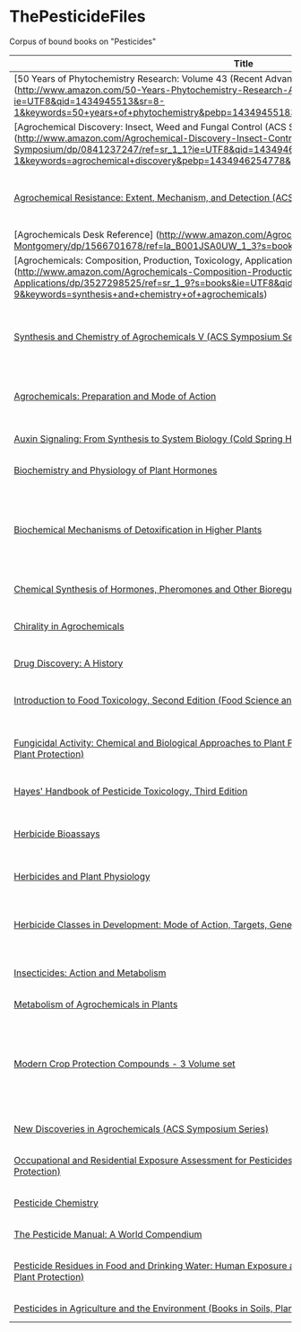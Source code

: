 # ThePesticideFiles
Corpus of bound books on "Pesticides"

Title | Author(s) |Details
------|-----------|-------
[50 Years of Phytochemistry Research: Volume 43 (Recent Advances in Phytochemistry)] (http://www.amazon.com/50-Years-Phytochemistry-Research-Advances/dp/3319005804/ref=sr_1_1?ie=UTF8&qid=1434945513&sr=8-1&keywords=50+years+of+phytochemistry&pebp=1434945518367&perid=1GN5P34X0WZ6TKNMH6QM) | David Gang | Index
[Agrochemical Discovery: Insect, Weed and Fungal Control (ACS Symposium Series)] (http://www.amazon.com/Agrochemical-Discovery-Insect-Control-Symposium/dp/0841237247/ref=sr_1_1?ie=UTF8&qid=1434946242&sr=8-1&keywords=agrochemical+discovery&pebp=1434946254778&perid=0CAB99BNKB0WJ6W7TGVT) |  Don R. Baker, Norihari Ken Umetsu | Industry review
[Agrochemical Resistance: Extent, Mechanism, and Detection (ACS Symposium Series)](http://www.amazon.com/Agrochemical-Resistance-Mechanism-Detection-Symposium/dp/0841237239/ref=sr_1_1?ie=UTF8&qid=1434946489&sr=8-1&keywords=agrochemical+resistance&pebp=1434946575532&perid=1J8NFNJRADCVTG2WGGB9) | J. Marshall Clark (Editor), Isamu Yamaguchi | Review of molecular basis of resistance to agrochemicals
[Agrochemicals Desk Reference] (http://www.amazon.com/Agrochemicals-Desk-Reference-John-Montgomery/dp/1566701678/ref=la_B001JSA0UW_1_3?s=books&ie=UTF8&qid=1434946792&sr=1-3) | John H. Montgomery | Index of agrochemicals
[Agrochemicals: Composition, Production, Toxicology, Applications] (http://www.amazon.com/Agrochemicals-Composition-Production-Toxicology-Applications/dp/3527298525/ref=sr_1_9?s=books&ie=UTF8&qid=1434947357&sr=1-9&keywords=synthesis+and+chemistry+of+agrochemicals) |  Franz Müller | Index of agrochemicals
[Synthesis and Chemistry of Agrochemicals V (ACS Symposium Series) (v. 5)](http://www.amazon.com/Synthesis-Chemistry-Agrochemicals-ACS-Symposium/dp/0841235465/ref=sr_1_7?ie=UTF8&qid=1434946996&sr=8-7&keywords=synthesis+and+chemistry+of+agrochemicals+baker) | Don R. Baker, Joseph G. Feynes, Gregory S. Basarab, David A. Hunt | Review of synthesis of agrochemicals
[Agrochemicals: Preparation and Mode of Action](http://www.amazon.com/Agrochemicals-Preparation-R-J-Cremlyn/dp/0471929557/ref=sr_1_fkmr1_2?ie=UTF8&qid=1434947140&sr=8-2-fkmr1&keywords=agrochemicals+preparation+and+mechanism+of+action&pebp=1434947186053&perid=1AJ02WM9VKZES89JC8PK) |  R. J. W. Cremlyn | Review of mechanism of action of agrochemicals
[Auxin Signaling: From Synthesis to System Biology (Cold Spring Harbor Perspectives in Biology)](http://www.amazon.com/Auxin-Signaling-Synthesis-Biology-Perspectives/dp/0879698985/ref=sr_1_fkmr2_1?s=books&ie=UTF8&qid=1434947665&sr=8-1-fkmr2&keywords=auxin+signalling+synthesis) |  Mark Estelle, Dolf Weijers, Karin Ljung | Review about auxin in relation to plant biology
[Biochemistry and Physiology of Plant Hormones](http://www.amazon.com/Biochemistry-Physiology-Plant-Hormones-Thomas/dp/0387969845/ref=sr_1_1?ie=UTF8&qid=1434947770&sr=8-1&keywords=biochemistry+and+physiology+of+plant+hormones&pebp=1434947776502&perid=0SYA9RJZNABGJVDM555M) | Thomas C. Moore | Review
[Biochemical Mechanisms of Detoxification in Higher Plants](http://www.amazon.com/Biochemical-Mechanisms-Detoxification-Higher-Plants/dp/3540289968/ref=tmm_hrd_swatch_0?_encoding=UTF8&sr=8-1&qid=1434947855) | George Kvesitadze, Gia Khatisashvili, Tinatin Sadunishvili, Jeremy J. Ramsden | Review of detoxification methods of higher plants
[Chemical Synthesis of Hormones, Pheromones and Other Bioregulators](http://www.amazon.com/Chemical-Synthesis-Hormones-Pheromones-Bioregulators/dp/0470697237/ref=sr_1_1?ie=UTF8&qid=1434948027&sr=8-1&keywords=chemical+synthesis+of+hormones+and+pheromones) | Kenji Mori | Synthesis review
[Chirality in Agrochemicals](http://www.amazon.com/Chirality-Agrochemicals-Norio-Kurihara/dp/0471981214/ref=sr_1_1?ie=UTF8&qid=1434948101&sr=8-1&keywords=chirality+in+agrochemicals&pebp=1434948102840&perid=06A376B30948G3AYG180) |  Norio Kurihara, Junshi Miyamoto | Review about chiral agrochemicals
[Drug Discovery: A History](http://www.amazon.com/Drug-Discovery-History-Walter-Sneader/dp/0471899801/ref=sr_1_1?ie=UTF8&qid=1434948190&sr=8-1&keywords=Drug+discovery+a+history&pebp=1434948194886&perid=03H46WCPWBSMQDT3V7E7) | Walter Sneader | History of Drug Discovery
[Introduction to Food Toxicology, Second Edition (Food Science and Technology)](http://www.amazon.com/Introduction-Toxicology-Second-Science-Technology/dp/0123742862/ref=sr_1_1?ie=UTF8&qid=1434948257&sr=8-1&keywords=food+toxicology&pebp=1434948263221&perid=09W6668B2V4ARDJC3C9Z) | Takayuki Shibamoto, Leonard F. Bjeldanes | Review of small molecule toxins in food
[Fungicidal Activity: Chemical and Biological Approaches to Plant Protection (Wiley Series in Agrochemicals & Plant Protection)](http://www.amazon.com/Fungicidal-Activity-Biological-Approaches-Agrochemicals/dp/0471968064/ref=sr_1_4?ie=UTF8&qid=1434948419&sr=8-4&keywords=fungicidal+activity&pebp=1434948426335&perid=1REJXWF8B68Y2BWGK0WP) | David Hutson, Junshi Miyamoto | Review of fungicides used in agriculture
[Hayes' Handbook of Pesticide Toxicology, Third Edition](http://www.amazon.com/Hayes-Handbook-Pesticide-Toxicology-Third/dp/0123743672/ref=sr_1_1?ie=UTF8&qid=1434948489&sr=8-1&keywords=handbook+of+pesticide+toxicology&pebp=1434948492467&perid=1GMBFM5HC6Y9KV5CQB2K) | Robert Krieger | Comprehensive toxicology review
[Herbicide Bioassays](http://www.amazon.com/Herbicide-Bioassays-Jens-Carl-Streibig/dp/0849366038/ref=sr_1_1?ie=UTF8&qid=1434948556&sr=8-1&keywords=herbicide+bioassays&pebp=1434948591636&perid=1Q9Z0QDP5AGBC3S4M4CC) |  Jens Carl Streibig, Per Kudsk | Manual on theory of herbicide bioassays
[Herbicides and Plant Physiology](http://www.amazon.com/Herbicides-Plant-Physiology-Andrew-Cobb/dp/1405129352/ref=sr_1_1?ie=UTF8&qid=1434948771&sr=8-1&keywords=herbicides+and+plant+physiology&pebp=1434948774096&perid=1W518Z974P1G0G7W151H) |  Andrew H. Cobb, John P. H. Reade | Review
[Herbicide Classes in Development: Mode of Action, Targets, Genetic Engineering, Chemistry](http://www.amazon.com/Herbicide-Classes-Development-Engineering-Chemistry/dp/3642639720/ref=sr_1_1?ie=UTF8&qid=1434948834&sr=8-1&keywords=herbicide+classes+in+development&pebp=1434948836808&perid=1JJ4VERPV62SEWESEDJ6) |  Peter Böger, Ko Wakabayashi, Kenji Hirai | Review of herbicides from plant developmental perspective
[Insecticides: Action and Metabolism](http://www.amazon.com/Insecticides-Metabolism-Richard-Desmond-OBrien/dp/0125239408/ref=tmm_hrd_swatch_0?_encoding=UTF8&sr=8-1-fkmr0&qid=1434949023) | Richard Desmond O'Brien | Review
[Metabolism of Agrochemicals in Plants](http://www.amazon.com/Metabolism-Agrochemicals-Plants-Terry-Roberts/dp/047180150X/ref=sr_1_1?ie=UTF8&qid=1434949120&sr=8-1&keywords=metabolism+of+agrochemicals+in+plants&pebp=1434949123748&perid=04P33YRF6T7SPJTB7408) | Terry Roberts | Review of metabolism
[Modern Crop Protection Compounds - 3 Volume set](http://www.amazon.com/Modern-Crop-Protection-Compounds-set/dp/352732965X/ref=sr_1_1?ie=UTF8&qid=1434949180&sr=8-1&keywords=modern+crop+protection+compounds&pebp=1434949186241&perid=170FSJ62PZ7GPTGWYC0H) | Wolfgang Krämer, Ulrich Schirmer, Peter Jeschke, Matthias Witschel  | Index of modern crop protection compounds
[New Discoveries in Agrochemicals (ACS Symposium Series)](http://www.amazon.com/New-Discoveries-Agrochemicals-ACS-Symposium/dp/0841239037/ref=sr_1_1?ie=UTF8&qid=1434949267&sr=8-1&keywords=new+discoveries+in+agrochemicals&pebp=1434949269236&perid=1J73M6156S1WTCBWQVJW) |  J. Marshall Clark, Hideo Ohkawa  | Advances in agrochemicals
[Occupational and Residential Exposure Assessment for Pesticides (Wiley Series in Agrochemicals & Plant Protection)](http://www.amazon.com/Occupational-Residential-Assessment-Pesticides-Agrochemicals/dp/0471489891/ref=sr_1_1?ie=UTF8&qid=1434949373&sr=8-1&keywords=occupational+exposure+to+agrochemicals) | Claire Franklin, John Worgan | Review of occupational exposure
[Pesticide Chemistry](http://www.amazon.com/Pesticide-Chemistry-Gyorgy-Matolcsy/dp/0444556281/ref=sr_1_1?ie=UTF8&qid=1434949460&sr=8-1&keywords=pesticide+chemistry&pebp=1434949482785&perid=188VQSMB6YY7FWES8QKT) | Gyorgy Matolcsy  | Review of synthesis of pesticides
[The Pesticide Manual: A World Compendium](http://www.amazon.com/Pesticide-Manual-World-Compendium/dp/1901396185/ref=sr_1_1?ie=UTF8&qid=1434949573&sr=8-1&keywords=pesticide+manual+world) | C. D. S. Tomlin | Pesticide Index
[Pesticide Residues in Food and Drinking Water: Human Exposure and Risks (Wiley Series in Agrochemicals & Plant Protection)](http://www.amazon.com/Pesticide-Residues-Food-Drinking-Water/dp/0471489913/ref=tmm_hrd_title_0?ie=UTF8&qid=1434949631&sr=8-2) |  Denis Hamilton, Stephen Crossley | Review
[Pesticides in Agriculture and the Environment (Books in Soils, Plants, and the Environment)](http://www.amazon.com/Pesticides-Agriculture-Environment-Books-Plants/dp/0824708091/ref=tmm_hrd_title_0?ie=UTF8&qid=1434949693&sr=8-1) | Willis B. Wheeler  | Review
